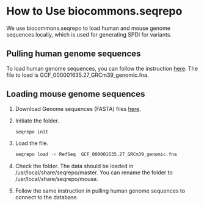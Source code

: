 # How to Use biocommons.seqrepo

We use biocommons.seqrepo to load human and mouse genome sequences locally, which is used for generating SPDI for variants.

## Pulling human genome sequences

To load human genome sequences, you can follow the instruction [here](https://github.com/biocommons/biocommons.seqrepo). The file to load is GCF_000001635.27_GRCm39_genomic.fna.

## Loading mouse genome sequences

1. Download Genome sequences (FASTA) files [here](https://www.ncbi.nlm.nih.gov/datasets/genome/GCF_000001635.27/).

2. Initiate the folder.

    ```bash
    seqrepo init
    ```

3. Load the file.

    ```bash
    seqrepo load -n RefSeq  GCF_000001635.27_GRCm39_genomic.fna
    ```

4. Check the folder. The data should be loaded in /usr/local/share/seqrepo/master. You can rename the folder to /usr/local/share/seqrepo/mouse.

5. Follow the same instruction in pulling human genome sequences to connect to the database.
